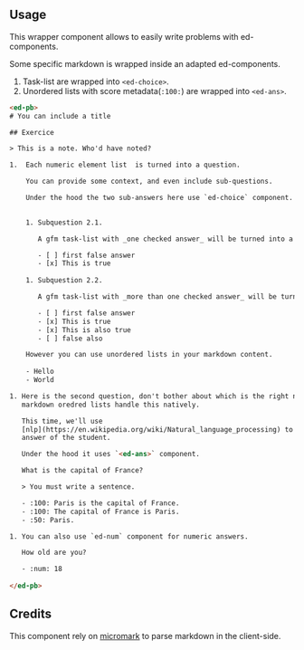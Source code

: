 ## Usage

This wrapper component allows to easily write problems with ed-components.

Some specific markdown is wrapped inside an adapted ed-components.

1. Task-list are wrapped into `<ed-choice>`.
2. Unordered lists with score metadata(`:100:`) are wrapped into `<ed-ans>`.

```html
<ed-pb>
# You can include a title

## Exercice

> This is a note. Who'd have noted?

1.  Each numeric element list  is turned into a question.

    You can provide some context, and even include sub-questions.

    Under the hood the two sub-answers here use `ed-choice` component.

    
    1. Subquestion 2.1.

       A gfm task-list with _one checked answer_ will be turned into a **single choice question**.

       - [ ] first false answer
       - [x] This is true
    
    1. Subquestion 2.2.

       A gfm task-list with _more than one checked answer_ will be turned into a **multiple choice question**.

       - [ ] first false answer
       - [x] This is true
       - [x] This is also true
       - [ ] false also

    However you can use unordered lists in your markdown content. 
    
    - Hello
    - World

1. Here is the second question, don't bother about which is the right number,
   markdown oredred lists handle this natively.

   This time, we'll use
   [nlp](https://en.wikipedia.org/wiki/Natural_language_processing) to score the
   answer of the student.

   Under the hood it uses `<ed-ans>` component.

   What is the capital of France?

   > You must write a sentence. 

   - :100: Paris is the capital of France.
   - :100: The capital of France is Paris.
   - :50: Paris.

1. You can also use `ed-num` component for numeric answers.

   How old are you?

   - :num: 18
       
</ed-pb>
```


## Credits

This component rely on [micromark](https://github.com/micromark) to parse
markdown in the client-side.